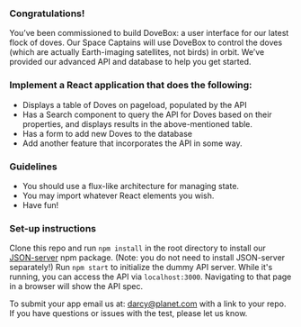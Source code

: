 ### Congratulations!

You’ve been commissioned to build DoveBox: a user interface for our latest flock of doves. Our Space Captains will use DoveBox to control the doves (which are actually Earth-imaging satellites, not birds) in orbit. We’ve provided our advanced API and database to help you get started.

### Implement a React application that does the following:

* Displays a table of Doves on pageload, populated by the API
* Has a Search component to query the API for Doves based on their properties, and displays results in the above-mentioned table.
* Has a form to add new Doves to the database
* Add another feature that incorporates the API in some way.

### Guidelines

* You should use a flux-like architecture for managing state.
* You may import whatever React elements you wish.
* Have fun!

### Set-up instructions

Clone this repo and run `npm install` in the root directory to install our [JSON-server](https://github.com/typicode/json-server) npm package. (Note: you do not need to install JSON-server separately!) Run `npm start` to initialize the dummy API server. While it's running, you can access the API via `localhost:3000`. Navigating to that page in a browser will show the API spec.

To submit your app email us at: darcy@planet.com with a link to your repo. If you have questions or issues with the test, please let us know.
